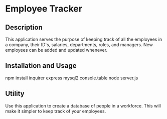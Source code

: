 # Employee Tracker

## Description
This application serves the purpose of keeping track of all the employees in a company, their ID's, salaries, departments, roles, and managers. New employees can be added and updated whenever.

## Installation and Usage
npm install inquirer express mysql2 console.table
node server.js

## Utility
Use this application to create a database of people in a workforce. This will make it simpler to keep track of your employees.